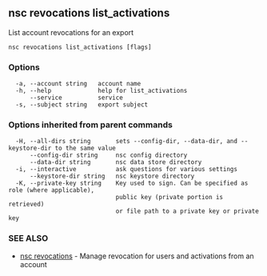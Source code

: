 ## nsc revocations list_activations

List account revocations for an export

```
nsc revocations list_activations [flags]
```

### Options

```
  -a, --account string   account name
  -h, --help             help for list_activations
      --service          service
  -s, --subject string   export subject
```

### Options inherited from parent commands

```
  -H, --all-dirs string       sets --config-dir, --data-dir, and --keystore-dir to the same value
      --config-dir string     nsc config directory
      --data-dir string       nsc data store directory
  -i, --interactive           ask questions for various settings
      --keystore-dir string   nsc keystore directory
  -K, --private-key string    Key used to sign. Can be specified as role (where applicable),
                              public key (private portion is retrieved)
                              or file path to a private key or private key 
```

### SEE ALSO

* [nsc revocations](nsc_revocations.md)	 - Manage revocation for users and activations from an account

